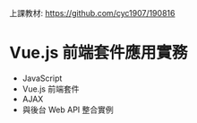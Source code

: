 上課教材: 
https://github.com/cyc1907/190816

# Vue.js 前端套件應用實務
- JavaScript
- Vue.js 前端套件
- AJAX
- 與後台 Web API 整合實例
